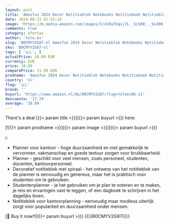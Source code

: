 ```yaml
---
layout: post
title: 'Amosfun 2024 Decor Notitieblok Notebooks Notitieboek Notitieblok Academische Planner Draagbare Notebook Planning Notebook Time Management Notebook Schema Planner Kantoor Aanbod A5'
date: 2024-08-22 01:53:14
image: 'https://m.media-amazon.com/images/I/419aTUqsj7L._SL500_._SL400_.jpg'
comments: true
category: ofertas
author: 'tole.es'
slug: 'B0CMYV2G87-nl Amosfun 2024 Decor Notitieblok Notebooks Notitieboek...'
sku: 'B0CMYV2G87-nl'
tags: [ '🇳🇱', ]
actualPrice: 18.09 EUR
currency: EUR
price: 18.09
comparePrice: 21.99 EUR
prodname: 'Amosfun 2024 Decor Notitieblok Notebooks Notitieboek Notitieblok Academische Planner Draagbare Notebook Planning Notebook Time Management Notebook Schema Planner Kantoor Aanbod A5'
country: 'nl'
flag: '🇳🇱'
brand: ''
buyurl: 'https://www.amazon.nl/dp/B0CMYV2G87/?tag=tolees0b-21'
descuento: '17.74'
average: '18.09'
---
```


There's a deal [{{< param title >}}]({{< param buyurl >}})  here:

[![{{< param prodname >}}]({{< param image >}})]({{< param buyurl >}})

ℹ️:

- Planner voor kantoor - hoge duurzaamheid en niet gemakkelijk te vervormen. vakmanschap en goede textuur zorgen voor bruikbaarheid.
- Planner - geschikt voor veel mensen, zoals personeel, studenten, docenten, kantoorpersoneel.
- Decoratief notitieblok met spiraal - het ontwerp van het notitieblok van de planner is eenvoudig en genereus, maar het is praktisch voor studenten om te gebruiken.
- Studentenplanner - je het gebruiken om je plan te noteren en te maken, je reis en ervaringen vast te leggen, of een dagboek te schrijven in het dagelijks leven.
- Notitieblok voor kantoorplanning - eenvoudig maar modieus uiterlijk zorgt voor populariteit en duurzaamheid onder mensen.

[🛒 Buy it now!!]({{< param buyurl >}})
{{<world>}}B0CMYV2G87{{</world>}}
